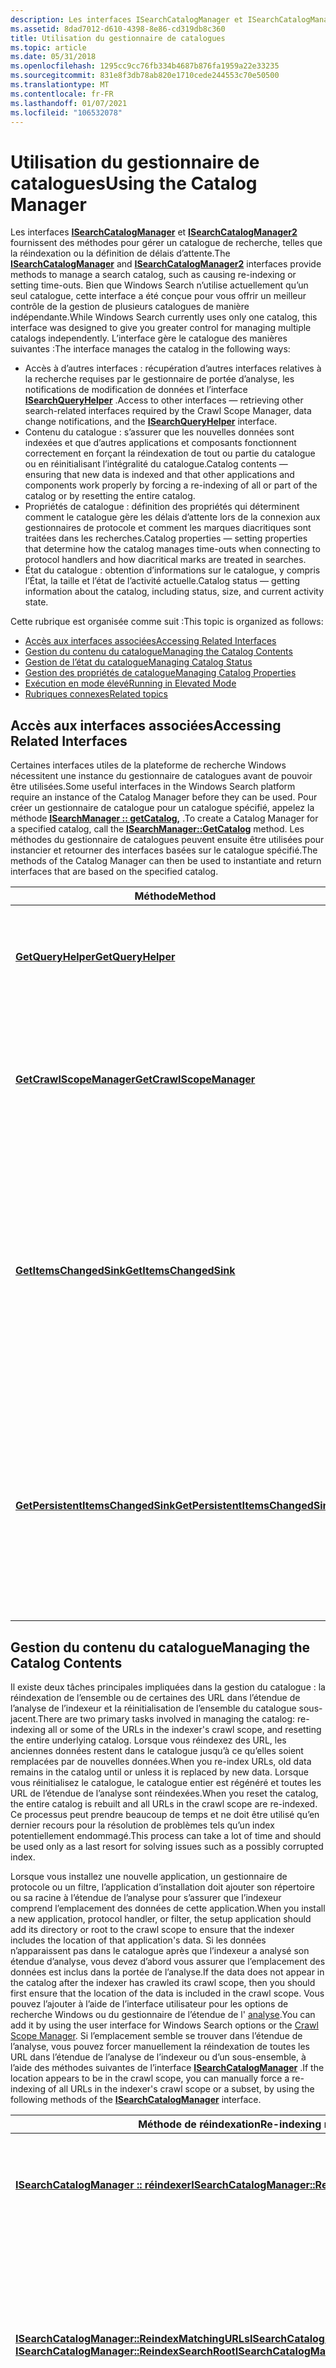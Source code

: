 ```yaml
---
description: Les interfaces ISearchCatalogManager et ISearchCatalogManager2 fournissent des méthodes pour gérer un catalogue de recherche, telles que la réindexation ou la définition de délais d’attente.
ms.assetid: 8dad7012-d610-4398-8e86-cd319db8c360
title: Utilisation du gestionnaire de catalogues
ms.topic: article
ms.date: 05/31/2018
ms.openlocfilehash: 1295cc9cc76fb334b4687b876fa1959a22e33235
ms.sourcegitcommit: 831e8f3db78ab820e1710cede244553c70e50500
ms.translationtype: MT
ms.contentlocale: fr-FR
ms.lasthandoff: 01/07/2021
ms.locfileid: "106532078"
---
```

# <a name="using-the-catalog-manager"></a><span data-ttu-id="496a4-103">Utilisation du gestionnaire de catalogues</span><span class="sxs-lookup"><span data-stu-id="496a4-103">Using the Catalog Manager</span></span>

<span data-ttu-id="496a4-104">Les interfaces [**ISearchCatalogManager**](/windows/desktop/api/Searchapi/nn-searchapi-isearchcatalogmanager) et [**ISearchCatalogManager2**](/windows/desktop/api/Searchapi/nn-searchapi-isearchcatalogmanager2) fournissent des méthodes pour gérer un catalogue de recherche, telles que la réindexation ou la définition de délais d’attente.</span><span class="sxs-lookup"><span data-stu-id="496a4-104">The [**ISearchCatalogManager**](/windows/desktop/api/Searchapi/nn-searchapi-isearchcatalogmanager) and [**ISearchCatalogManager2**](/windows/desktop/api/Searchapi/nn-searchapi-isearchcatalogmanager2) interfaces provide methods to manage a search catalog, such as causing re-indexing or setting time-outs.</span></span> <span data-ttu-id="496a4-105">Bien que Windows Search n’utilise actuellement qu’un seul catalogue, cette interface a été conçue pour vous offrir un meilleur contrôle de la gestion de plusieurs catalogues de manière indépendante.</span><span class="sxs-lookup"><span data-stu-id="496a4-105">While Windows Search currently uses only one catalog, this interface was designed to give you greater control for managing multiple catalogs independently.</span></span> <span data-ttu-id="496a4-106">L’interface gère le catalogue des manières suivantes :</span><span class="sxs-lookup"><span data-stu-id="496a4-106">The interface manages the catalog in the following ways:</span></span>

- <span data-ttu-id="496a4-107">Accès à d’autres interfaces : récupération d’autres interfaces relatives à la recherche requises par le gestionnaire de portée d’analyse, les notifications de modification de données et l’interface [**ISearchQueryHelper**](/windows/desktop/api/Searchapi/nn-searchapi-isearchqueryhelper) .</span><span class="sxs-lookup"><span data-stu-id="496a4-107">Access to other interfaces — retrieving other search-related interfaces required by the Crawl Scope Manager, data change notifications, and the [**ISearchQueryHelper**](/windows/desktop/api/Searchapi/nn-searchapi-isearchqueryhelper) interface.</span></span>
- <span data-ttu-id="496a4-108">Contenu du catalogue : s’assurer que les nouvelles données sont indexées et que d’autres applications et composants fonctionnent correctement en forçant la réindexation de tout ou partie du catalogue ou en réinitialisant l’intégralité du catalogue.</span><span class="sxs-lookup"><span data-stu-id="496a4-108">Catalog contents — ensuring that new data is indexed and that other applications and components work properly by forcing a re-indexing of all or part of the catalog or by resetting the entire catalog.</span></span>
- <span data-ttu-id="496a4-109">Propriétés de catalogue : définition des propriétés qui déterminent comment le catalogue gère les délais d’attente lors de la connexion aux gestionnaires de protocole et comment les marques diacritiques sont traitées dans les recherches.</span><span class="sxs-lookup"><span data-stu-id="496a4-109">Catalog properties — setting properties that determine how the catalog manages time-outs when connecting to protocol handlers and how diacritical marks are treated in searches.</span></span>
- <span data-ttu-id="496a4-110">État du catalogue : obtention d’informations sur le catalogue, y compris l’État, la taille et l’état de l’activité actuelle.</span><span class="sxs-lookup"><span data-stu-id="496a4-110">Catalog status — getting information about the catalog, including status, size, and current activity state.</span></span>

<span data-ttu-id="496a4-111">Cette rubrique est organisée comme suit :</span><span class="sxs-lookup"><span data-stu-id="496a4-111">This topic is organized as follows:</span></span>

- [<span data-ttu-id="496a4-112">Accès aux interfaces associées</span><span class="sxs-lookup"><span data-stu-id="496a4-112">Accessing Related Interfaces</span></span>](#accessing-related-interfaces)
- [<span data-ttu-id="496a4-113">Gestion du contenu du catalogue</span><span class="sxs-lookup"><span data-stu-id="496a4-113">Managing the Catalog Contents</span></span>](#managing-the-catalog-contents)
- [<span data-ttu-id="496a4-114">Gestion de l’état du catalogue</span><span class="sxs-lookup"><span data-stu-id="496a4-114">Managing Catalog Status</span></span>](#managing-catalog-status)
- [<span data-ttu-id="496a4-115">Gestion des propriétés de catalogue</span><span class="sxs-lookup"><span data-stu-id="496a4-115">Managing Catalog Properties</span></span>](#managing-catalog-properties)
- [<span data-ttu-id="496a4-116">Exécution en mode élevé</span><span class="sxs-lookup"><span data-stu-id="496a4-116">Running in Elevated Mode</span></span>](#running-in-elevated-mode)
- [<span data-ttu-id="496a4-117">Rubriques connexes</span><span class="sxs-lookup"><span data-stu-id="496a4-117">Related topics</span></span>](#related-topics)

## <a name="accessing-related-interfaces"></a><span data-ttu-id="496a4-118">Accès aux interfaces associées</span><span class="sxs-lookup"><span data-stu-id="496a4-118">Accessing Related Interfaces</span></span>

<span data-ttu-id="496a4-119">Certaines interfaces utiles de la plateforme de recherche Windows nécessitent une instance du gestionnaire de catalogues avant de pouvoir être utilisées.</span><span class="sxs-lookup"><span data-stu-id="496a4-119">Some useful interfaces in the Windows Search platform require an instance of the Catalog Manager before they can be used.</span></span> <span data-ttu-id="496a4-120">Pour créer un gestionnaire de catalogue pour un catalogue spécifié, appelez la méthode [**ISearchManager :: getCatalog,**](/windows/desktop/api/Searchapi/nf-searchapi-isearchmanager-getcatalog) .</span><span class="sxs-lookup"><span data-stu-id="496a4-120">To create a Catalog Manager for a specified catalog, call the [**ISearchManager::GetCatalog**](/windows/desktop/api/Searchapi/nf-searchapi-isearchmanager-getcatalog) method.</span></span> <span data-ttu-id="496a4-121">Les méthodes du gestionnaire de catalogues peuvent ensuite être utilisées pour instancier et retourner des interfaces basées sur le catalogue spécifié.</span><span class="sxs-lookup"><span data-stu-id="496a4-121">The methods of the Catalog Manager can then be used to instantiate and return interfaces that are based on the specified catalog.</span></span>

| <span data-ttu-id="496a4-122">Méthode</span><span class="sxs-lookup"><span data-stu-id="496a4-122">Method</span></span>                                                                                               | <span data-ttu-id="496a4-123">Description</span><span class="sxs-lookup"><span data-stu-id="496a4-123">Description</span></span>                                                                                                                                                                                                                                                                                                                                                                        |
|------------------------------------------------------------------------------------------------------|------------------------------------------------------------------------------------------------------------------------------------------------------------------------------------------------------------------------------------------------------------------------------------------------------------------------------------------------------------------------------------|
| [<span data-ttu-id="496a4-124">**GetQueryHelper**</span><span class="sxs-lookup"><span data-stu-id="496a4-124">**GetQueryHelper**</span></span>](/windows/desktop/api/Searchapi/nf-searchapi-isearchcatalogmanager-getqueryhelper)                               | <span data-ttu-id="496a4-125">Obtient une instance de l’interface [**ISearchQueryHelper**](/windows/desktop/api/Searchapi/nn-searchapi-isearchqueryhelper) pour le catalogue actuel, pour vous permettre de créer facilement des requêtes.</span><span class="sxs-lookup"><span data-stu-id="496a4-125">Gets an instance of the [**ISearchQueryHelper**](/windows/desktop/api/Searchapi/nn-searchapi-isearchqueryhelper) interface for the current catalog, to enable you to build queries easily.</span></span>                                                                                                                                                                                                                         |
| [<span data-ttu-id="496a4-126">**GetCrawlScopeManager**</span><span class="sxs-lookup"><span data-stu-id="496a4-126">**GetCrawlScopeManager**</span></span>](/windows/desktop/api/Searchapi/nf-searchapi-isearchcatalogmanager-getcrawlscopemanager)                   | <span data-ttu-id="496a4-127">Obtient une instance de [**ISearchCrawlScopeManager**](/windows/desktop/api/Searchapi/nn-searchapi-isearchcrawlscopemanager) pour ce catalogue de recherche, pour permettre aux développeurs de modifier la portée de l’analyse de l’indexeur de recherche Windows.</span><span class="sxs-lookup"><span data-stu-id="496a4-127">Gets an instance of [**ISearchCrawlScopeManager**](/windows/desktop/api/Searchapi/nn-searchapi-isearchcrawlscopemanager) for this search catalog, to enable developers to modify the crawl scope of the Windows Search Indexer.</span></span>                                                                                                                                                                                    |
| [<span data-ttu-id="496a4-128">**GetItemsChangedSink**</span><span class="sxs-lookup"><span data-stu-id="496a4-128">**GetItemsChangedSink**</span></span>](/windows/desktop/api/Searchapi/nf-searchapi-isearchcatalogmanager-getitemschangedsink)                     | <span data-ttu-id="496a4-129">Obtient une instance de l’interface [**ISearchItemsChangedSink**](/windows/desktop/api/Searchapi/nn-searchapi-isearchitemschangedsink) , que les applications clientes utilisent pour notifier l’indexeur des modifications lorsque le client souhaite indexer les informations d’état de l’élément pour prendre en charge les notifications gérées par le fournisseur.</span><span class="sxs-lookup"><span data-stu-id="496a4-129">Gets an instance of the [**ISearchItemsChangedSink**](/windows/desktop/api/Searchapi/nn-searchapi-isearchitemschangedsink) interface, which client applications use to notify the indexer of changes when the client wants indexing status information about the item to support provider-managed notifications.</span></span> <span data-ttu-id="496a4-130">Pour plus d’informations, consultez [notification de l’index des modifications](-search-3x-wds-notifyingofchanges.md) .</span><span class="sxs-lookup"><span data-stu-id="496a4-130">See [Notifying the Index of Changes](-search-3x-wds-notifyingofchanges.md) for more information.</span></span> |
| [<span data-ttu-id="496a4-131">**GetPersistentItemsChangedSink**</span><span class="sxs-lookup"><span data-stu-id="496a4-131">**GetPersistentItemsChangedSink**</span></span>](/windows/desktop/api/Searchapi/nf-searchapi-isearchcatalogmanager-getpersistentitemschangedsink) | <span data-ttu-id="496a4-132">Obtient une instance de [**ISearchPersistentItemsChangedSink**](/windows/desktop/api/Searchapi/nn-searchapi-isearchpersistentitemschangedsink), que les applications clientes utilisent pour notifier l’indexeur des modifications lorsque le client ne souhaite pas les informations d’état d’indexation (notifications gérées par l’indexeur).</span><span class="sxs-lookup"><span data-stu-id="496a4-132">Gets an instance of [**ISearchPersistentItemsChangedSink**](/windows/desktop/api/Searchapi/nn-searchapi-isearchpersistentitemschangedsink), which client applications use to notify the indexer of changes when the client does not want indexing status information (indexer-managed notifications).</span></span> <span data-ttu-id="496a4-133">Pour plus d’informations, consultez [notification de l’index des modifications](-search-3x-wds-notifyingofchanges.md) .</span><span class="sxs-lookup"><span data-stu-id="496a4-133">See [Notifying the Index of Changes](-search-3x-wds-notifyingofchanges.md) for more information.</span></span>            |

## <a name="managing-the-catalog-contents"></a><span data-ttu-id="496a4-134">Gestion du contenu du catalogue</span><span class="sxs-lookup"><span data-stu-id="496a4-134">Managing the Catalog Contents</span></span>

<span data-ttu-id="496a4-135">Il existe deux tâches principales impliquées dans la gestion du catalogue : la réindexation de l’ensemble ou de certaines des URL dans l’étendue de l’analyse de l’indexeur et la réinitialisation de l’ensemble du catalogue sous-jacent.</span><span class="sxs-lookup"><span data-stu-id="496a4-135">There are two primary tasks involved in managing the catalog: re-indexing all or some of the URLs in the indexer's crawl scope, and resetting the entire underlying catalog.</span></span> <span data-ttu-id="496a4-136">Lorsque vous réindexez des URL, les anciennes données restent dans le catalogue jusqu’à ce qu’elles soient remplacées par de nouvelles données.</span><span class="sxs-lookup"><span data-stu-id="496a4-136">When you re-index URLs, old data remains in the catalog until or unless it is replaced by new data.</span></span> <span data-ttu-id="496a4-137">Lorsque vous réinitialisez le catalogue, le catalogue entier est régénéré et toutes les URL de l’étendue de l’analyse sont réindexées.</span><span class="sxs-lookup"><span data-stu-id="496a4-137">When you reset the catalog, the entire catalog is rebuilt and all URLs in the crawl scope are re-indexed.</span></span> <span data-ttu-id="496a4-138">Ce processus peut prendre beaucoup de temps et ne doit être utilisé qu’en dernier recours pour la résolution de problèmes tels qu’un index potentiellement endommagé.</span><span class="sxs-lookup"><span data-stu-id="496a4-138">This process can take a lot of time and should be used only as a last resort for solving issues such as a possibly corrupted index.</span></span>

<span data-ttu-id="496a4-139">Lorsque vous installez une nouvelle application, un gestionnaire de protocole ou un filtre, l’application d’installation doit ajouter son répertoire ou sa racine à l’étendue de l’analyse pour s’assurer que l’indexeur comprend l’emplacement des données de cette application.</span><span class="sxs-lookup"><span data-stu-id="496a4-139">When you install a new application, protocol handler, or filter, the setup application should add its directory or root to the crawl scope to ensure that the indexer includes the location of that application's data.</span></span> <span data-ttu-id="496a4-140">Si les données n’apparaissent pas dans le catalogue après que l’indexeur a analysé son étendue d’analyse, vous devez d’abord vous assurer que l’emplacement des données est inclus dans la portée de l’analyse.</span><span class="sxs-lookup"><span data-stu-id="496a4-140">If the data does not appear in the catalog after the indexer has crawled its crawl scope, then you should first ensure that the location of the data is included in the crawl scope.</span></span> <span data-ttu-id="496a4-141">Vous pouvez l’ajouter à l’aide de l’interface utilisateur pour les options de recherche Windows ou du gestionnaire de l’étendue de l' [analyse](-search-3x-wds-extidx-csm.md).</span><span class="sxs-lookup"><span data-stu-id="496a4-141">You can add it by using the user interface for Windows Search options or the [Crawl Scope Manager](-search-3x-wds-extidx-csm.md).</span></span> <span data-ttu-id="496a4-142">Si l’emplacement semble se trouver dans l’étendue de l’analyse, vous pouvez forcer manuellement la réindexation de toutes les URL dans l’étendue de l’analyse de l’indexeur ou d’un sous-ensemble, à l’aide des méthodes suivantes de l’interface [**ISearchCatalogManager**](/windows/desktop/api/Searchapi/nn-searchapi-isearchcatalogmanager) .</span><span class="sxs-lookup"><span data-stu-id="496a4-142">If the location appears to be in the crawl scope, you can manually force a re-indexing of all URLs in the indexer's crawl scope or a subset, by using the following methods of the [**ISearchCatalogManager**](/windows/desktop/api/Searchapi/nn-searchapi-isearchcatalogmanager) interface.</span></span>

| <span data-ttu-id="496a4-143">Méthode de réindexation</span><span class="sxs-lookup"><span data-stu-id="496a4-143">Re-indexing method</span></span>                                                                                                                                                                                                                | <span data-ttu-id="496a4-144">Description</span><span class="sxs-lookup"><span data-stu-id="496a4-144">Description</span></span>                                                                                                                                                                                                                                                          |
|-----------------------------------------------------------------------------------------------------------------------------------------------------------------------------------------------------------------------------------|----------------------------------------------------------------------------------------------------------------------------------------------------------------------------------------------------------------------------------------------------------------------|
| [<span data-ttu-id="496a4-145">**ISearchCatalogManager :: réindexer**</span><span class="sxs-lookup"><span data-stu-id="496a4-145">**ISearchCatalogManager::Reindex**</span></span>](/windows/desktop/api/Searchapi/nf-searchapi-isearchcatalogmanager-reindex)                                                                                                                                                   | <span data-ttu-id="496a4-146">Réindexe toutes les URL dans le catalogue.</span><span class="sxs-lookup"><span data-stu-id="496a4-146">Re-indexes all URLs in the catalog.</span></span> <span data-ttu-id="496a4-147">Les anciennes informations seront conservées jusqu’à ce qu’elles soient remplacées par de nouvelles informations.</span><span class="sxs-lookup"><span data-stu-id="496a4-147">The old information will remain until it is replaced by new information.</span></span>                                                                                                                                                         |
| [<span data-ttu-id="496a4-148">**ISearchCatalogManager::ReindexMatchingURLs**</span><span class="sxs-lookup"><span data-stu-id="496a4-148">**ISearchCatalogManager::ReindexMatchingURLs**</span></span>](/windows/desktop/api/Searchapi/nf-searchapi-isearchcatalogmanager-reindexmatchingurls)<br/> [<span data-ttu-id="496a4-149">**ISearchCatalogManager::ReindexSearchRoot**</span><span class="sxs-lookup"><span data-stu-id="496a4-149">**ISearchCatalogManager::ReindexSearchRoot**</span></span>](/windows/desktop/api/Searchapi/nf-searchapi-isearchcatalogmanager-reindexsearchroot)<br/> | <span data-ttu-id="496a4-150">Réindexe les URL qui correspondent au modèle ou commencent à une racine particulière (par exemple, file:///C : \\ NomDossier \\ Subfoldername \\ ).</span><span class="sxs-lookup"><span data-stu-id="496a4-150">Re-indexes URLs that match the pattern or start at a particular root (for example, file:///C:\\Foldername\\Subfoldername\\).</span></span> <span data-ttu-id="496a4-151">Cela est utile pour réanalyser tout ce qui se trouve dans un répertoire particulier ou avec une extension particulière, comme lors de l’installation d’une application.</span><span class="sxs-lookup"><span data-stu-id="496a4-151">This is useful for recrawling everything in a particular directory or with a particular extension, as when an application is installed.</span></span> |
| [<span data-ttu-id="496a4-152">**PrioritizeMatchingURLs**</span><span class="sxs-lookup"><span data-stu-id="496a4-152">**PrioritizeMatchingURLs**</span></span>](/windows/desktop/api/Searchapi/nf-searchapi-isearchcatalogmanager2-prioritizematchingurls)                                                                                                                                           | <span data-ttu-id="496a4-153">Indique à l’indexeur de classer par ordre de priorité les éléments d’indexation avec des URL qui correspondent à un modèle spécifié sur la réalisation d’autres tâches d’indexation.</span><span class="sxs-lookup"><span data-stu-id="496a4-153">Instructs the indexer to prioritize indexing items with URLs that match a specified pattern over completing other indexing tasks.</span></span>                                                                                                                                    |

<span data-ttu-id="496a4-154">**Réinitialisation de l’index.**</span><span class="sxs-lookup"><span data-stu-id="496a4-154">**Resetting the Index.**</span></span> <span data-ttu-id="496a4-155">Vous pouvez réinitialiser l’index entier à l’aide d’un appel à [**ISearchCatalogManager :: Reset**](/windows/desktop/api/Searchapi/nf-searchapi-isearchcatalogmanager-reset).</span><span class="sxs-lookup"><span data-stu-id="496a4-155">You can reset the entire index with a call to [**ISearchCatalogManager::Reset**](/windows/desktop/api/Searchapi/nf-searchapi-isearchcatalogmanager-reset).</span></span> <span data-ttu-id="496a4-156">Cela réinitialise le catalogue sous-jacent en reconstruisant les bases de données et en exécutant un index complet de toutes les URL dans l’étendue de l’analyse.</span><span class="sxs-lookup"><span data-stu-id="496a4-156">This resets the underlying catalog by rebuilding the databases and performing a full index of all URLs in the crawl scope.</span></span> <span data-ttu-id="496a4-157">Ce processus peut prendre beaucoup de temps et ne doit être utilisé qu’en dernier recours pour la résolution de problèmes tels qu’un index potentiellement endommagé.</span><span class="sxs-lookup"><span data-stu-id="496a4-157">This process can take a lot of time and should be used only as a last resort for solving issues such as a possibly corrupted index.</span></span>

> [!IMPORTANT]
> <span data-ttu-id="496a4-158">En raison du ralentissement de l’indexation que ces méthodes peuvent provoquer, vous devez les utiliser avec précaution lorsque vous essayez d’identifier les problèmes d’indexation ou de catalogue.</span><span class="sxs-lookup"><span data-stu-id="496a4-158">Because of the slowdown in indexing that these methods can cause, they should be used carefully when you are trying to identify indexing or catalog problems.</span></span> <span data-ttu-id="496a4-159">Tout d’abord, assurez-vous que vos racines de recherche et règles d’étendue sont ajoutées au gestionnaire de l’étendue de l’analyse, puis assurez-vous que le bit FANCI (attribut de fichier non contenu indexé) est correctement défini pour les fichiers et les dossiers.</span><span class="sxs-lookup"><span data-stu-id="496a4-159">First, make sure your search roots and scope rules are added in the Crawl Scope Manager, and then make sure that the FANCI bit (File Attribute Not Content Indexed) is set properly for files and folders.</span></span> <span data-ttu-id="496a4-160">Si vous avez confirmé que ces dernières sont correctes, essayez d’abord ReindexSearchRoot et réindexer la dernière.</span><span class="sxs-lookup"><span data-stu-id="496a4-160">If you have confirmed that these are correct, try ReindexSearchRoot first and Reindex last.</span></span> <span data-ttu-id="496a4-161">Si aucun de ces travaux n’est présent, essayez de réinitialiser en dernier recours.</span><span class="sxs-lookup"><span data-stu-id="496a4-161">If neither of these work, then try Reset as a last resort.</span></span>

<span data-ttu-id="496a4-162">Pour obtenir des informations connexes, consultez [notification de l’index des modifications](-search-3x-wds-notifyingofchanges.md)et [interrogation de l’index avec ISearchQueryHelper](-search-3x-wds-qryidx-searchqueryhelper.md)</span><span class="sxs-lookup"><span data-stu-id="496a4-162">For related information, see [Notifying the Index of Changes](-search-3x-wds-notifyingofchanges.md), and [Querying the Index with ISearchQueryHelper](-search-3x-wds-qryidx-searchqueryhelper.md)</span></span>

## <a name="managing-catalog-status"></a><span data-ttu-id="496a4-163">Gestion de l’état du catalogue</span><span class="sxs-lookup"><span data-stu-id="496a4-163">Managing Catalog Status</span></span>

<span data-ttu-id="496a4-164">Le gestionnaire de catalogues peut être utilisé pour obtenir l’état du catalogue pour les applications qui souhaitent personnaliser la manière dont le catalogue est géré (par exemple, une application de surveillance « État du catalogue » personnalisée).</span><span class="sxs-lookup"><span data-stu-id="496a4-164">The Catalog Manager can be used to get the status of the catalog for applications that want to customize how the catalog is managed (for example, a custom "Catalog Status" monitoring application).</span></span> <span data-ttu-id="496a4-165">Toutefois, le gestionnaire de catalogues n’est généralement pas requis pour la plupart des scénarios de développement liés à la recherche.</span><span class="sxs-lookup"><span data-stu-id="496a4-165">But the Catalog Manager is not typically required for most search-related development scenarios.</span></span> <span data-ttu-id="496a4-166">Les utilisations courantes sont pour une application de surveillance « État du catalogue » ou une application de type panneau de configuration.</span><span class="sxs-lookup"><span data-stu-id="496a4-166">Common uses would be for a "Catalog Status" monitoring application or a Control Panel-style application.</span></span>

<span data-ttu-id="496a4-167">Le tableau suivant décrit les méthodes de ISearchCatalogManager utilisées pour gérer l’état du catalogue.</span><span class="sxs-lookup"><span data-stu-id="496a4-167">The following table describes the methods of ISearchCatalogManager used for managing catalog status.</span></span>

<table>
<colgroup>
<col style="width: 50%" />
<col style="width: 50%" />
</colgroup>
<thead>
<tr class="header">
<th><span data-ttu-id="496a4-168">Méthode</span><span class="sxs-lookup"><span data-stu-id="496a4-168">Method</span></span></th>
<th><span data-ttu-id="496a4-169">Description</span><span class="sxs-lookup"><span data-stu-id="496a4-169">Description</span></span></th>
</tr>
</thead>
<tbody>
<tr class="odd">
<td><span data-ttu-id="496a4-170"><a href="/windows/desktop/api/Searchapi/nf-searchapi-isearchcatalogmanager-urlbeingindexed"><strong>URLBeingIndexed</strong></a></span><span class="sxs-lookup"><span data-stu-id="496a4-170"><a href="/windows/desktop/api/Searchapi/nf-searchapi-isearchcatalogmanager-urlbeingindexed"><strong>URLBeingIndexed</strong></a></span></span></td>
<td><span data-ttu-id="496a4-171">Obtient l’URL en cours d’indexation.</span><span class="sxs-lookup"><span data-stu-id="496a4-171">Gets the URL that is currently being indexed.</span></span> <span data-ttu-id="496a4-172">Cette méthode est utile si vous essayez d’identifier si l’indexeur est &quot; bloqué &quot; sur un élément.</span><span class="sxs-lookup"><span data-stu-id="496a4-172">This method would be useful if you were trying to identify whether the indexer was &quot;stuck&quot; on an item.</span></span></td>
</tr>
<tr class="even">
<td><span data-ttu-id="496a4-173"><a href="/windows/desktop/api/Searchapi/nf-searchapi-isearchcatalogmanager-numberofitems"><strong>NumberOfItems</strong></a></span><span class="sxs-lookup"><span data-stu-id="496a4-173"><a href="/windows/desktop/api/Searchapi/nf-searchapi-isearchcatalogmanager-numberofitems"><strong>NumberOfItems</strong></a></span></span></td>
<td><span data-ttu-id="496a4-174">Obtient le nombre d’éléments dans le catalogue.</span><span class="sxs-lookup"><span data-stu-id="496a4-174">Gets the number of items in the catalog.</span></span></td>
</tr>
<tr class="odd">
<td><span data-ttu-id="496a4-175"><a href="/windows/desktop/api/Searchapi/nf-searchapi-isearchcatalogmanager-numberofitemstoindex"><strong>NumberOfItemsToIndex</strong></a></span><span class="sxs-lookup"><span data-stu-id="496a4-175"><a href="/windows/desktop/api/Searchapi/nf-searchapi-isearchcatalogmanager-numberofitemstoindex"><strong>NumberOfItemsToIndex</strong></a></span></span></td>
<td><span data-ttu-id="496a4-176">Récupère les informations suivantes sur les éléments à indexer :</span><span class="sxs-lookup"><span data-stu-id="496a4-176">Retrieves the following information about items to be indexed:</span></span>
<ul>
<li><span data-ttu-id="496a4-177">plIncrementalCount : nombre d’éléments à indexer dans l’index incrémentiel suivant</span><span class="sxs-lookup"><span data-stu-id="496a4-177">plIncrementalCount - the number of items to be indexed in the next incremental index</span></span></li>
<li><span data-ttu-id="496a4-178">plNotificationQueue : nombre d’éléments dans la file d’attente de notifications.</span><span class="sxs-lookup"><span data-stu-id="496a4-178">plNotificationQueue - the number of items in the notification queue.</span></span> <span data-ttu-id="496a4-179">Ces informations seraient utiles à une application de notification qui devait vérifier si l’indexeur reçoit les notifications envoyées par l’application.</span><span class="sxs-lookup"><span data-stu-id="496a4-179">This information would be useful to a notification application that needed to check whether the indexer is receiving the notifications that the application is sending.</span></span></li>
<li><span data-ttu-id="496a4-180">plHighPriorityQueue : nombre d’éléments dans la file d’attente haute priorité.</span><span class="sxs-lookup"><span data-stu-id="496a4-180">plHighPriorityQueue - the number of items in the high-priority queue.</span></span> <span data-ttu-id="496a4-181">Les éléments dans le plHighPriorityQueue sont indexés en premier.</span><span class="sxs-lookup"><span data-stu-id="496a4-181">Items in the plHighPriorityQueue are indexed first.</span></span></li>
</ul></td>
</tr>
<tr class="even">
<td><span data-ttu-id="496a4-182"><a href="/windows/desktop/api/Searchapi/nf-searchapi-isearchcatalogmanager-getcatalogstatus"><strong>GetCatalogStatus</strong></a></span><span class="sxs-lookup"><span data-stu-id="496a4-182"><a href="/windows/desktop/api/Searchapi/nf-searchapi-isearchcatalogmanager-getcatalogstatus"><strong>GetCatalogStatus</strong></a></span></span></td>
<td><span data-ttu-id="496a4-183">Obtient l’état du catalogue et retourne une valeur d’énumération qui donne l’état actuel.</span><span class="sxs-lookup"><span data-stu-id="496a4-183">Gets the status of the catalog and returns an enumeration value that gives the current status.</span></span> <span data-ttu-id="496a4-184">Les États de catalogue possibles sont les suivants :</span><span class="sxs-lookup"><span data-stu-id="496a4-184">The following are possible catalog states:</span></span>
<ul>
<li><span data-ttu-id="496a4-185">Inactif : aucune indexation n’est nécessaire.</span><span class="sxs-lookup"><span data-stu-id="496a4-185">Idle: No indexing is needed.</span></span></li>
<li><span data-ttu-id="496a4-186">Paused : l’indexation est suspendue (en raison d’une batterie faible ou d’une utilisation élevée du processeur, par exemple).</span><span class="sxs-lookup"><span data-stu-id="496a4-186">Paused: Indexing is paused (due to low battery or high CPU usage, for example).</span></span></li>
<li><span data-ttu-id="496a4-187">Récupération : l’indexation est en récupération.</span><span class="sxs-lookup"><span data-stu-id="496a4-187">Recovering: Indexing is recovering.</span></span></li>
<li><span data-ttu-id="496a4-188">Analyse complète : l’indexeur effectue une analyse complète de la portée de l’analyse.</span><span class="sxs-lookup"><span data-stu-id="496a4-188">Full crawl: Indexer is performing a full crawl of the crawl scope.</span></span></li>
<li><span data-ttu-id="496a4-189">Analyse incrémentielle : l’indexeur effectue une analyse incrémentielle.</span><span class="sxs-lookup"><span data-stu-id="496a4-189">Incremental crawl: Indexer is performing an incremental crawl.</span></span></li>
<li><span data-ttu-id="496a4-190">Traitement des notifications : l’indexeur traite les notifications.</span><span class="sxs-lookup"><span data-stu-id="496a4-190">Processing notifications: Indexer is processing notifications.</span></span></li>
<li><span data-ttu-id="496a4-191">Arrêt : l’indexeur est en cours d’arrêt.</span><span class="sxs-lookup"><span data-stu-id="496a4-191">Shutting down: Indexer is shutting down.</span></span></li>
</ul></td>
</tr>
<tr class="odd">
<td><span data-ttu-id="496a4-192"><a href="/windows/desktop/api/Searchapi/nf-searchapi-isearchcatalogmanager-get_name"><strong>get_Name</strong></a></span><span class="sxs-lookup"><span data-stu-id="496a4-192"><a href="/windows/desktop/api/Searchapi/nf-searchapi-isearchcatalogmanager-get_name"><strong>get_Name</strong></a></span></span></td>
<td><span data-ttu-id="496a4-193">Obtient le nom du catalogue actuel qui est spécifié dans la méthode <a href="/windows/desktop/api/Searchapi/nf-searchapi-isearchmanager-getcatalog"><strong>ISearchManager :: getCatalog,</strong></a> .</span><span class="sxs-lookup"><span data-stu-id="496a4-193">Gets the name of the current catalog that is specified in the <a href="/windows/desktop/api/Searchapi/nf-searchapi-isearchmanager-getcatalog"><strong>ISearchManager::GetCatalog</strong></a> method.</span></span> <span data-ttu-id="496a4-194">Actuellement, le seul catalogue pris en charge est SystemIndex.</span><span class="sxs-lookup"><span data-stu-id="496a4-194">Currently, the only catalog supported is SystemIndex.</span></span></td>
</tr>
</tbody>
</table>

## <a name="managing-catalog-properties"></a><span data-ttu-id="496a4-195">Gestion des propriétés de catalogue</span><span class="sxs-lookup"><span data-stu-id="496a4-195">Managing Catalog Properties</span></span>

<span data-ttu-id="496a4-196">Trois propriétés de catalogue peuvent être gérées avec le gestionnaire de catalogues :</span><span class="sxs-lookup"><span data-stu-id="496a4-196">There are three catalog properties that you can manage with the Catalog Manager:</span></span>

- <span data-ttu-id="496a4-197">**Sensibilité diacritiques.**</span><span class="sxs-lookup"><span data-stu-id="496a4-197">**Diacritic sensitivity.**</span></span> <span data-ttu-id="496a4-198">Les signes diacritiques sont ajoutés aux lettres pour indiquer la signification ou la prononciation d’un mot.</span><span class="sxs-lookup"><span data-stu-id="496a4-198">Diacritics are accent marks added to letters to signify a word's meaning or pronunciation.</span></span> <span data-ttu-id="496a4-199">Cette propriété détermine si le catalogue respecte les signes diacritiques et est important lorsque vous ou vos utilisateurs recherchez et indexez du texte dans plusieurs langues.</span><span class="sxs-lookup"><span data-stu-id="496a4-199">This property determines whether the catalog is sensitive to diacritics, and is important when you or your users search and index text in multiple languages.</span></span> <span data-ttu-id="496a4-200">Par exemple, si cette propriété a la valeur **false**, le catalogue traiterait « Resume » et « Resumé » comme s’il s’agissait du même mot.</span><span class="sxs-lookup"><span data-stu-id="496a4-200">For example, with this property set to **FALSE**, the catalog would treat "resume" and "resumé" as if they were the same word.</span></span>
- <span data-ttu-id="496a4-201">**Délais d’expiration de la connexion.**</span><span class="sxs-lookup"><span data-stu-id="496a4-201">**Connection timeouts.**</span></span> <span data-ttu-id="496a4-202">Cette propriété représente la durée d’attente d’une réponse de connexion à partir d’un serveur ou d’un magasin de données, comme représenté dans une structure [**d' \_ informations de délai d’attente**](/windows/desktop/api/Searchapi/ns-searchapi-timeout_info) .</span><span class="sxs-lookup"><span data-stu-id="496a4-202">This property represents the amount of time to wait for a connection response from a server or data store, as represented in a [**TIMEOUT\_INFO**](/windows/desktop/api/Searchapi/ns-searchapi-timeout_info) structure.</span></span> <span data-ttu-id="496a4-203">Vous pouvez utiliser cette propriété pour affiner la recherche Windows.</span><span class="sxs-lookup"><span data-stu-id="496a4-203">You can use this property to fine tune Windows Search.</span></span>
- <span data-ttu-id="496a4-204">**Délais d’attente des données** Cette propriété représente la durée d’attente d’une transaction de données entre l’indexeur et un gestionnaire de protocole ou un filtre, comme représenté dans une structure [**d' \_ informations de délai d’attente**](/windows/desktop/api/Searchapi/ns-searchapi-timeout_info) .</span><span class="sxs-lookup"><span data-stu-id="496a4-204">**Data timeouts** This property represents the amount of time to wait for a data transaction between the indexer and a protocol handler or filter, as represented in a [**TIMEOUT\_INFO**](/windows/desktop/api/Searchapi/ns-searchapi-timeout_info) structure.</span></span> <span data-ttu-id="496a4-205">Si ce délai est écoulé, le processus à partir du démon de filtre est interrompu pour empêcher les blocages et autres problèmes de ressources.</span><span class="sxs-lookup"><span data-stu-id="496a4-205">If this time has elapsed, the process from the Filter Daemon is terminated to prevent deadlock and other resource problems.</span></span>

<span data-ttu-id="496a4-206">Les deux dernières propriétés sont principalement destinées à une utilisation ultérieure.</span><span class="sxs-lookup"><span data-stu-id="496a4-206">The last two properties are intended primarily for future use.</span></span> <span data-ttu-id="496a4-207">Chacune de ces propriétés a `get` des `put` méthodes et.</span><span class="sxs-lookup"><span data-stu-id="496a4-207">Each of these properties has `get` and `put` methods.</span></span>

| <span data-ttu-id="496a4-208">Méthode</span><span class="sxs-lookup"><span data-stu-id="496a4-208">Method</span></span>                                                                                                                                                                                                          | <span data-ttu-id="496a4-209">Description</span><span class="sxs-lookup"><span data-stu-id="496a4-209">Description</span></span>                                                                                                                                                                                                                                     |
|-----------------------------------------------------------------------------------------------------------------------------------------------------------------------------------------------------------------|-------------------------------------------------------------------------------------------------------------------------------------------------------------------------------------------------------------------------------------------------|
| <span data-ttu-id="496a4-210">[**Obtient \_ DiacriticSensitivity**](/windows/desktop/api/Searchapi/nf-searchapi-isearchcatalogmanager-get_diacriticsensitivity) /</span><span class="sxs-lookup"><span data-stu-id="496a4-210">[**get\_DiacriticSensitivity**](/windows/desktop/api/Searchapi/nf-searchapi-isearchcatalogmanager-get_diacriticsensitivity) /</span></span><br/> [<span data-ttu-id="496a4-211">**put \_ DiacriticSensitivity**</span><span class="sxs-lookup"><span data-stu-id="496a4-211">**put\_DiacriticSensitivity**</span></span>](/windows/desktop/api/Searchapi/nf-searchapi-isearchcatalogmanager-put_diacriticsensitivity)<br/> | <span data-ttu-id="496a4-212">TRUE si le catalogue doit différencier les mots avec des signes diacritiques.</span><span class="sxs-lookup"><span data-stu-id="496a4-212">TRUE if the catalog should differentiate words with diacritics.</span></span> <span data-ttu-id="496a4-213">**False** si le catalogue doit ignorer les signes diacritiques.</span><span class="sxs-lookup"><span data-stu-id="496a4-213">**FALSE** if the catalog should ignore diacritics.</span></span> <span data-ttu-id="496a4-214">La modification de cette propriété nécessite la reconstruction de l’index, car les clés de l’index peuvent devenir non valides.</span><span class="sxs-lookup"><span data-stu-id="496a4-214">Changing this property requires rebuilding the index because the keys of the index may become invalid.</span></span>                       |
| <span data-ttu-id="496a4-215">[**recevoir \_ ConnectTimeout**](/windows/desktop/api/Searchapi/nf-searchapi-isearchcatalogmanager-get_connecttimeout) /</span><span class="sxs-lookup"><span data-stu-id="496a4-215">[**get\_ConnectTimeout**](/windows/desktop/api/Searchapi/nf-searchapi-isearchcatalogmanager-get_connecttimeout) /</span></span><br/> [<span data-ttu-id="496a4-216">**placer \_ ConnectTimeout**</span><span class="sxs-lookup"><span data-stu-id="496a4-216">**put\_ConnectTimeout**</span></span>](/windows/desktop/api/Searchapi/nf-searchapi-isearchcatalogmanager-put_connecttimeout)<br/>                         | <span data-ttu-id="496a4-217">Durée, en secondes, pendant laquelle l’indexeur doit attendre une réponse de connexion d’un serveur ou d’un magasin de données.</span><span class="sxs-lookup"><span data-stu-id="496a4-217">The time, in seconds, that the indexer should wait for a connection response from a server or data store.</span></span> <span data-ttu-id="496a4-218">La définition de cette valeur trop élevée peut entraîner des retards si de nombreux sites ne répondent pas.</span><span class="sxs-lookup"><span data-stu-id="496a4-218">Setting this too high can cause delays if many sites are unresponsive.</span></span> <span data-ttu-id="496a4-219">La définition d’une valeur trop faible peut entraîner la non-analyse de certains sites.</span><span class="sxs-lookup"><span data-stu-id="496a4-219">Setting it too low can result in some sites not being crawled.</span></span> |
| <span data-ttu-id="496a4-220">[**Obtient \_ DataTimeout**](/windows/desktop/api/Searchapi/nf-searchapi-isearchcatalogmanager-get_datatimeout) /</span><span class="sxs-lookup"><span data-stu-id="496a4-220">[**get\_DataTimeout**](/windows/desktop/api/Searchapi/nf-searchapi-isearchcatalogmanager-get_datatimeout) /</span></span><br/> [<span data-ttu-id="496a4-221">**put \_ DataTimeout**</span><span class="sxs-lookup"><span data-stu-id="496a4-221">**put\_DataTimeout**</span></span>](/windows/desktop/api/Searchapi/nf-searchapi-isearchcatalogmanager-put_datatimeout)<br/>                                     | <span data-ttu-id="496a4-222">Durée, en secondes, pendant laquelle l’indexeur doit attendre une transaction de données.</span><span class="sxs-lookup"><span data-stu-id="496a4-222">The time, in seconds, that the indexer should wait for a data transaction.</span></span>                                                                                                                                                                      |

## <a name="running-in-elevated-mode"></a><span data-ttu-id="496a4-223">Exécution en mode élevé</span><span class="sxs-lookup"><span data-stu-id="496a4-223">Running in Elevated Mode</span></span>

<span data-ttu-id="496a4-224">Tous les appels de méthode qui mettent à jour le SystemIndex requièrent que votre application soit exécutée avec des privilèges élevés.</span><span class="sxs-lookup"><span data-stu-id="496a4-224">Any method calls that update the SystemIndex require your application to be run elevated.</span></span> <span data-ttu-id="496a4-225">Dans le cas contraire, votre application échouera avec une erreur d’accès refusé.</span><span class="sxs-lookup"><span data-stu-id="496a4-225">Otherwise, your application will fail with an Access Denied error.</span></span>

## <a name="related-topics"></a><span data-ttu-id="496a4-226">Rubriques connexes</span><span class="sxs-lookup"><span data-stu-id="496a4-226">Related topics</span></span>


[<span data-ttu-id="496a4-227">Gestion de l’index</span><span class="sxs-lookup"><span data-stu-id="496a4-227">Managing the Index</span></span>](-search-3x-wds-mngidx-overview.md)

[<span data-ttu-id="496a4-228">Interfaces pour la gestion de l’index</span><span class="sxs-lookup"><span data-stu-id="496a4-228">Interfaces for Managing the Index</span></span>](interfaces-for-managing-the-index.md)

[<span data-ttu-id="496a4-229">Utilisation du gestionnaire de recherche</span><span class="sxs-lookup"><span data-stu-id="496a4-229">Using the Search Manager</span></span>](-search-3x-wds-mngidx-searchmanager.md)

[<span data-ttu-id="496a4-230">Utilisation du gestionnaire de portée d’analyse</span><span class="sxs-lookup"><span data-stu-id="496a4-230">Using the Crawl Scope Manager</span></span>](-search-3x-wds-extidx-csm.md)
